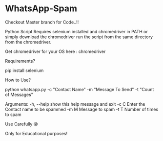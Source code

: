 # WhatsApp-Spam


Checkout Master branch for Code..!!

Python Script Requires selenium installed and chromedriver in PATH or simply download the chromedriver run the script from the same directory from the chromedriver.

Get chromedriver for your OS here : chromedriver

Requirements?


pip install selenium



How to Use?

python whatsapp.py -c "Contact Name" -m "Message To Send" -t "Count of Messages"


Arguments: -h, --help show this help message and exit -c C Enter the Contact name to be spammed -m M Message to spam -t T Number of times to spam


Use Carefully 😜

Only for Educational purposes!
